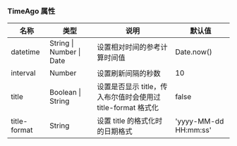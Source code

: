 ### TimeAgo 属性

| 名称         | 类型                     | 说明                                                         | 默认值                |
| ------------ | ------------------------ | ------------------------------------------------------------ | --------------------- |
| datetime     | String \| Number \| Date | 设置相对时间的参考计算时间值                                 | Date.now()            |
| interval     | Number                   | 设置刷新间隔的秒数                                           | 10                    |
| title        | Boolean \| String        | 设置是否显示 title，传入布尔值时会使用过 title-format 格式化 | false                 |
| title-format | String                   | 设置 title 的格式化时的日期格式                              | 'yyyy-MM-dd HH:mm:ss' |
